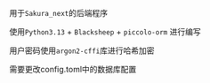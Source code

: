 用于`Sakura_next`的后端程序

使用`Python3.13` + `Blacksheep` + `piccolo-orm` 进行编写

用户密码使用`argon2-cffi`库进行哈希加密

需要更改config.toml中的数据库配置